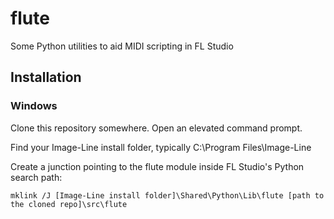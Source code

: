 # flute
Some Python utilities to aid MIDI scripting in FL Studio

## Installation

### Windows

Clone this repository somewhere. Open an elevated command prompt.

Find your Image-Line install folder, typically C:\Program Files\Image-Line

Create a junction pointing to the flute module inside FL Studio's Python search path:

```
mklink /J [Image-Line install folder]\Shared\Python\Lib\flute [path to the cloned repo]\src\flute
```
